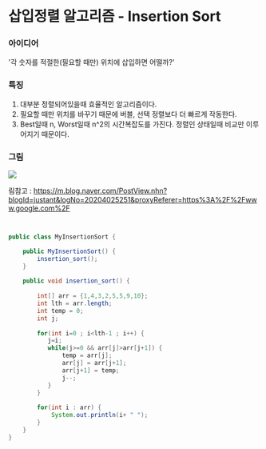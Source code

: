 # 삽입정렬 알고리즘 - Insertion Sort


### 아이디어


'각 숫자를 적절한(필요할 때만) 위치에 삽입하면 어떨까?'


### 특징


1) 대부분 정렬되어있을때 효율적인 알고리즘이다.
2) 필요할 때만 위치를 바꾸기 때문에 버블, 선택 정렬보다 더 빠르게 작동한다.
3) Best일때 n, Worst일때 n^2의 시간복잡도를 가진다. 정렬인 상태일때 비교만 이루어지기 때문이다.


### 그림


![](https://mblogthumb-phinf.pstatic.net/20140128_138/justant_1390838207680eBQJX_PNG/1.png?type=w2)

림참고 : https://m.blog.naver.com/PostView.nhn?blogId=justant&logNo=20204025251&proxyReferer=https%3A%2F%2Fwww.google.com%2F


```java


public class MyInsertionSort {

    public MyInsertionSort() {
        insertion_sort();
    }
    
    public void insertion_sort() {
        
        int[] arr = {1,4,3,2,5,5,9,10};
        int lth = arr.length;
        int temp = 0;
        int j;
        
        for(int i=0 ; i<lth-1 ; i++) {
           j=i;
           while(j>=0 && arr[j]>arr[j+1]) {
        	   temp = arr[j];
        	   arr[j] = arr[j+1];
        	   arr[j+1] = temp;
        	   j--;
           }
        }
        
        for(int i : arr) {
            System.out.println(i+ " ");
        }
    }
}


```

